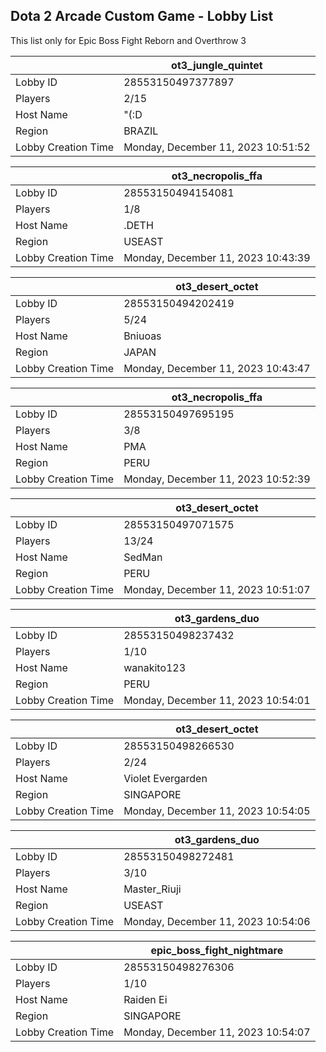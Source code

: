 ## Dota 2 Arcade Custom Game - Lobby List

This list only for Epic Boss Fight Reborn and Overthrow 3

|  | ot3_jungle_quintet |
| ------ | ------ |
| Lobby ID | 28553150497377897 |
| Players | 2/15 |
| Host Name | "(:D |
| Region | BRAZIL |
| Lobby Creation Time | Monday, December 11, 2023 10:51:52 |


|  | ot3_necropolis_ffa |
| ------ | ------ |
| Lobby ID | 28553150494154081 |
| Players | 1/8 |
| Host Name | .DETH |
| Region | USEAST |
| Lobby Creation Time | Monday, December 11, 2023 10:43:39 |


|  | ot3_desert_octet |
| ------ | ------ |
| Lobby ID | 28553150494202419 |
| Players | 5/24 |
| Host Name | Bniuoas |
| Region | JAPAN |
| Lobby Creation Time | Monday, December 11, 2023 10:43:47 |


|  | ot3_necropolis_ffa |
| ------ | ------ |
| Lobby ID | 28553150497695195 |
| Players | 3/8 |
| Host Name | PMA |
| Region | PERU |
| Lobby Creation Time | Monday, December 11, 2023 10:52:39 |


|  | ot3_desert_octet |
| ------ | ------ |
| Lobby ID | 28553150497071575 |
| Players | 13/24 |
| Host Name | SedMan |
| Region | PERU |
| Lobby Creation Time | Monday, December 11, 2023 10:51:07 |


|  | ot3_gardens_duo |
| ------ | ------ |
| Lobby ID | 28553150498237432 |
| Players | 1/10 |
| Host Name | wanakito123 |
| Region | PERU |
| Lobby Creation Time | Monday, December 11, 2023 10:54:01 |


|  | ot3_desert_octet |
| ------ | ------ |
| Lobby ID | 28553150498266530 |
| Players | 2/24 |
| Host Name | Violet Evergarden |
| Region | SINGAPORE |
| Lobby Creation Time | Monday, December 11, 2023 10:54:05 |


|  | ot3_gardens_duo |
| ------ | ------ |
| Lobby ID | 28553150498272481 |
| Players | 3/10 |
| Host Name | Master_Riuji |
| Region | USEAST |
| Lobby Creation Time | Monday, December 11, 2023 10:54:06 |


|  | epic_boss_fight_nightmare |
| ------ | ------ |
| Lobby ID | 28553150498276306 |
| Players | 1/10 |
| Host Name | Raiden Ei |
| Region | SINGAPORE |
| Lobby Creation Time | Monday, December 11, 2023 10:54:07 |


